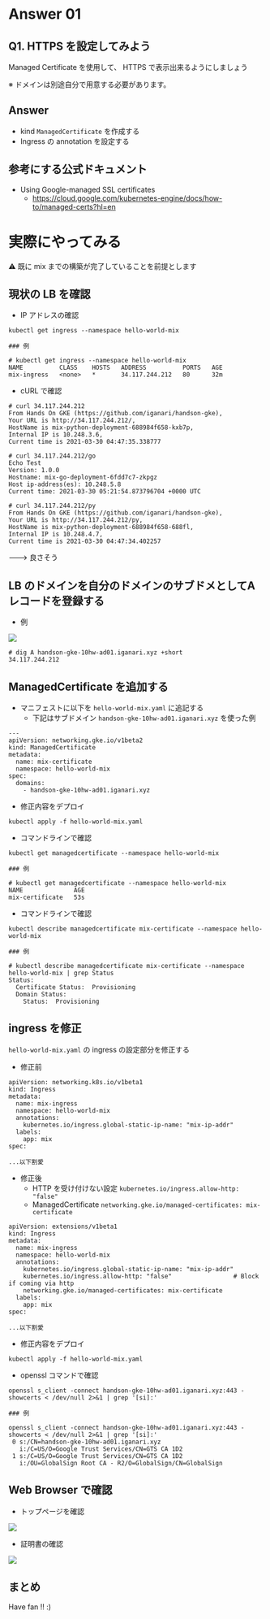 # Answer 01

## Q1. HTTPS を設定してみよう

Managed Certificate を使用して、 HTTPS で表示出来るようにしましょう

※ ドメインは別途自分で用意する必要があります。

## Answer

+ kind `ManagedCertificate` を作成する 
+ Ingress の annotation を設定する

## 参考にする公式ドキュメント

+ Using Google-managed SSL certificates
  + https://cloud.google.com/kubernetes-engine/docs/how-to/managed-certs?hl=en

# 実際にやってみる

:warning: 既に mix までの構築が完了していることを前提とします

## 現状の LB を確認

+ IP アドレスの確認

```
kubectl get ingress --namespace hello-world-mix
```
```
### 例

# kubectl get ingress --namespace hello-world-mix
NAME          CLASS    HOSTS   ADDRESS          PORTS   AGE
mix-ingress   <none>   *       34.117.244.212   80      32m
```

+ cURL で確認

```
# curl 34.117.244.212
From Hands On GKE (https://github.com/iganari/handson-gke),
Your URL is http://34.117.244.212/,
HostName is mix-python-deployment-688984f658-kxb7p,
Internal IP is 10.248.3.6,
Current time is 2021-03-30 04:47:35.338777
```
```
# curl 34.117.244.212/go
Echo Test
Version: 1.0.0
Hostname: mix-go-deployment-6fdd7c7-zkpgz
Host ip-address(es): 10.248.5.8
Current time: 2021-03-30 05:21:54.873796704 +0000 UTC
```
```
# curl 34.117.244.212/py
From Hands On GKE (https://github.com/iganari/handson-gke),
Your URL is http://34.117.244.212/py,
HostName is mix-python-deployment-688984f658-688fl,
Internal IP is 10.248.4.7,
Current time is 2021-03-30 04:47:34.402257
```

---> 良さそう

## LB のドメインを自分のドメインのサブドメとしてAレコードを登録する

+ 例

![](./img/01.png)

```
# dig A handson-gke-10hw-ad01.iganari.xyz +short
34.117.244.212
```

## ManagedCertificate を追加する

+ マニフェストに以下を `hello-world-mix.yaml` に追記する
  + 下記はサブドメイン `handson-gke-10hw-ad01.iganari.xyz` を使った例

```
---
apiVersion: networking.gke.io/v1beta2
kind: ManagedCertificate
metadata:
  name: mix-certificate
  namespace: hello-world-mix
spec:
  domains:
    - handson-gke-10hw-ad01.iganari.xyz
```

+ 修正内容をデプロイ

```
kubectl apply -f hello-world-mix.yaml
```

+ コマンドラインで確認

```
kubectl get managedcertificate --namespace hello-world-mix
```
```
### 例

# kubectl get managedcertificate --namespace hello-world-mix
NAME              AGE
mix-certificate   53s
```

+ コマンドラインで確認

```
kubectl describe managedcertificate mix-certificate --namespace hello-world-mix
```
```
### 例

# kubectl describe managedcertificate mix-certificate --namespace hello-world-mix | grep Status
Status:
  Certificate Status:  Provisioning
  Domain Status:
    Status:  Provisioning
```

## ingress を修正

`hello-world-mix.yaml` の ingress の設定部分を修正する

+ 修正前

```
apiVersion: networking.k8s.io/v1beta1
kind: Ingress
metadata:
  name: mix-ingress
  namespace: hello-world-mix
  annotations:
    kubernetes.io/ingress.global-static-ip-name: "mix-ip-addr"
  labels:
    app: mix
spec:

...以下割愛
```

+ 修正後
  + HTTP を受け付けない設定 `kubernetes.io/ingress.allow-http: "false"`
  + ManagedCertificate `networking.gke.io/managed-certificates: mix-certificate`

```
apiVersion: extensions/v1beta1
kind: Ingress
metadata:
  name: mix-ingress
  namespace: hello-world-mix
  annotations:
    kubernetes.io/ingress.global-static-ip-name: "mix-ip-addr"
    kubernetes.io/ingress.allow-http: "false"                 # Block if coming via http
    networking.gke.io/managed-certificates: mix-certificate
  labels:
    app: mix
spec:

...以下割愛
```

+ 修正内容をデプロイ

```
kubectl apply -f hello-world-mix.yaml
```

+ openssl コマンドで確認

```
openssl s_client -connect handson-gke-10hw-ad01.iganari.xyz:443 -showcerts < /dev/null 2>&1 | grep '[si]:'
```
```
### 例

openssl s_client -connect handson-gke-10hw-ad01.iganari.xyz:443 -showcerts < /dev/null 2>&1 | grep '[si]:'
 0 s:/CN=handson-gke-10hw-ad01.iganari.xyz
   i:/C=US/O=Google Trust Services/CN=GTS CA 1D2
 1 s:/C=US/O=Google Trust Services/CN=GTS CA 1D2
   i:/OU=GlobalSign Root CA - R2/O=GlobalSign/CN=GlobalSign
```

## Web Browser で確認

+ トップページを確認

![](./img/02.png)

+ 証明書の確認

![](./img/03.png)

## まとめ

Have fan !! :)
 
